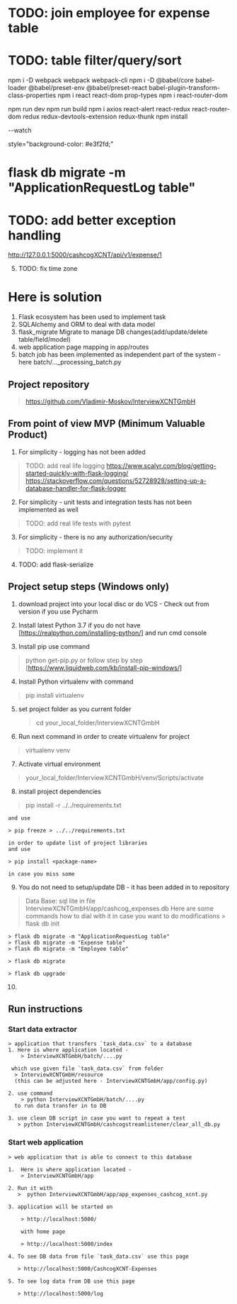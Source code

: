 # TODO: join employee for expense table
# TODO: table filter/query/sort

npm i -D webpack webpack webpack-cli
npm i -D @babel/core babel-loader @babel/preset-env @babel/preset-react babel-plugin-transform-class-properties
npm i react react-dom prop-types
npm i react-router-dom

npm run dev
npm run build
npm i axios react-alert  react-redux react-router-dom redux redux-devtools-extension redux-thunk
npm install

--watch

style="background-color: #e3f2fd;"


# flask db migrate -m "ApplicationRequestLog table"
# TODO: add better exception handling
http://127.0.0.1:5000/cashcogXCNT/api/v1/expense/1

5. TODO: fix time zone

# Here is solution
  1. Flask ecosystem has been used to implement task
  2. SQLAlchemy and ORM to deal with data model
  3. flask_migrate Migrate to manage DB changes(add/update/delete table/field/model)
  4. web application page mapping in app/routes
  5. batch job has been implemented as independent part of the system - here batch/..._processing_batch.py


## Project repository
> https://github.com/Vladimir-Moskov/InterviewXCNTGmbH

## From point of view MVP (Minimum Valuable Product)

1. For simplicity - logging has not been added
> TODO: add real life logging
> https://www.scalyr.com/blog/getting-started-quickly-with-flask-logging/
> https://stackoverflow.com/questions/52728928/setting-up-a-database-handler-for-flask-logger

2. For simplicity - unit tests and integration tests has not been implemented as well
> TODO: add real life tests with pytest

3. For simplicity - there is no any authorization/security
> TODO: implement it

4. TODO: add flask-serialize

## Project setup steps (Windows only)

 1. download project into your local disc or do VCS - Check out from version
    if you use Pycharm

 2. Install latest Python 3.7 if you do not have [https://realpython.com/installing-python/]
    and run cmd console

 3. Install pip  use command
   > python get-pip.py
   or follow step by step [https://www.liquidweb.com/kb/install-pip-windows/]

 4. Install Python virtualenv with command
   > pip install virtualenv

 5. set project folder as you current folder
    > cd   your_local_folder/InterviewXCNTGmbH

 6. Run next command in order to create virtualenv for project
   > virtualenv venv

 7. Activate virtual environment
   > your_local_folder/InterviewXCNTGmbH/venv/Scripts/activate

 8. install project dependencies

   > pip install -r ../../requirements.txt

    and use

    > pip freeze > ../../requirements.txt

    in order to update list of project libraries
    and use

    > pip install <package-name>

    in case you miss some

 9. You do not need to setup/update DB - it has been added in to repository
   > Data Base: sql lite in file InterviewXCNTGmbH/app/cashcog_expenses.db
   Here are some commands how to dial with it in case you want to do modifications
    > flask db init

    > flask db migrate -m "ApplicationRequestLog table"
    > flask db migrate -m "Expense table"
    > flask db migrate -m "Employee table"

    > flask db migrate

    > flask db upgrade

 10.

 ## Run instructions
 ### Start data extractor
    > application that transfers `task_data.csv` to a database
    1. Here is where application located -
        > InterviewXCNTGmbH/batch/....py

     which use given file `task_data.csv` from folder
      > InterviewXCNTGmbH/resource
      (this can be adjusted here - InterviewXCNTGmbH/app/config.py)

    2. use command
        > python InterviewXCNTGmbH/batch/....py
      to run data transfer in to DB

    3. use clean DB script in case you want to repeat a test
       > python InterviewXCNTGmbH/cashcogstreamlistener/clear_all_db.py

 ### Start web application
    > web application that is able to connect to this database

    1.  Here is where application located -
        > InterviewXCNTGmbH/app

    2. Run it with
       >  python InterviewXCNTGmbH/app/app_expenses_cashcog_xcnt.py

    3. application will be started on

        > http://localhost:5000/

        with home page

        > http://localhost:5000/index

    4. To see DB data from file `task_data.csv` use this page

       > http://localhost:5000/CashcogXCNT-Expenses

    5. To see log data from DB use this page

       > http://localhost:5000/log
